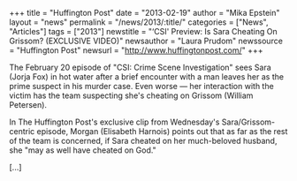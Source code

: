 +++
title = "Huffington Post"
date = "2013-02-19"
author = "Mika Epstein"
layout = "news"
permalink = "/news/2013/:title/"
categories = ["News", "Articles"]
tags = ["2013"]
newstitle = "&#8216;CSI' Preview: Is Sara Cheating On Grissom? (EXCLUSIVE VIDEO)"
newsauthor = "Laura Prudom"
newssource = "Huffington Post"
newsurl = "http://www.huffingtonpost.com/"
+++

The February 20 episode of "CSI: Crime Scene Investigation" sees Sara (Jorja Fox) in hot water after a brief encounter with a man leaves her as the prime suspect in his murder case. Even worse &#8212; her interaction with the victim has the team suspecting she's cheating on Grissom (William Petersen).

In The Huffington Post's exclusive clip from Wednesday's Sara/Grissom-centric episode, Morgan (Elisabeth Harnois) points out that as far as the rest of the team is concerned, if Sara cheated on her much-beloved husband, she "may as well have cheated on God."

[...]

